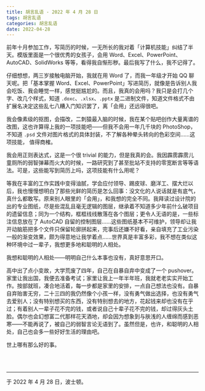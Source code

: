 ```yaml
---
title: 胡言乱语 - 2022 年 4 月 28 日
tags: 胡言乱语
categories: 胡言乱语
date: 2022-04-28
---
```


前年十月参加工作，写简历的时候，一无所长的我对着「计算机技能」纠结了半天。模版里面是一个很优秀的女孩子，会用 Word、Excel、PowerPoint、AutoCAD、SolidWorks 等等，看得我自惭形秽。最后我写了什么，我不记得了。

仔细想想，两三岁接触电脑开始，我就在用 Word 了，而我一年级才开始 QQ 聊天呢。把「基本掌握 Word、Excel、PowerPoint」写进简历，就像是告诉别人我会吃饭、我会睡觉一样，感觉挺尴尬的。而且，我真的会用吗？我只是会打几个字、改几个样式，知道 `.doxc`、`.xlsx`、`.pptx` 是二进制文件，知道文件格式不由扩展名决定这些乱七八糟入门知识罢了，离「会用」还远得很吧。

我会像素级的抠图，会描改，二刺猿最入脑的时候，我在某个贴吧创作大量离谱的改图，这也许算得上我的一项技能吧——但我不会用一年几千块的 PhotoShop，不知道 `.psd` 文件对图片格式的具体封装，不了解各种晕头转向的色彩空间……这项技能， 值得商榷。

我会用正则表达式，这是一个很 trivial 的能力，但是我真的会。我因霹雳霹雳儿童厕所的弱智弹幕而火大的时候，一路研究到了甚至批站不支持的零宽断言等等语法。可是，这些能写到简历上吗，这项技能有什么用呢？

等我在丰富的工作实践中变得油腻，学会应付领导、踢皮球、磨洋工、摆大烂以后，我也慢慢想明白了那些光鲜的简历是怎么回事：没文化的人说话就是有底气，真什么都敢写。原来别人眼里的「会用」，和我想的完全不同。我拜读过设计院的出的专业图纸，尽是些混乱且毫无逻辑的图层，继承着不知道多少年前什么破项目的遗留信息；同为一个结构，框框线线散落在各个图层；更令人无语的是，一些标注信息放在了 AutoCAD 自留的控制图层……这些图纸基本不可维护，领导却让我开动脑筋把多个文件只保留轮廓拼起来，完事后还嫌不好看，亲自填充了工业污染一般的渐变效果，颇为得意地让我学着点……世界真是丰富多彩，我不想在类似这种环境中过一辈子，我想更多地和聪明的人相处。

我想和聪明的人相处——明明自己什么本事也没有，真好意思开口。

高中出了点小变故，大学荒废了四年，自己在自暴自弃中变成了一个 pushover。家里让我出国，我便去准备考试；家里让我上一年半年班，我就老老实实开始工作。按部就班，凑合地活着，每一步都是家里的安排，一点自己想法也没有。自暴自弃贻害无穷，二十三四的我仍然像个小孩一样，没有勇气做出选择，也没有勇气去爱别人；没有特别想买的东西，没有特别想去的地方，花起钱来却也没有在乎过；有着别人一辈子花不完的钱，或者说自己十辈子花不完的钱，却过得灰头土脸。偶尔也会幻想富二代那样花天酒地，却会因为想象到与肤浅的人缠绵而感到恶寒——不能再说了，被自己的弱智言论无语到了。虽然但是，也许，和聪明的人相处，自己也会多一些好好生活的理由吧。

世上哪有那么好的事。

<br>

<br>

------

于 2022 年 4 月 28 日，波士顿。
